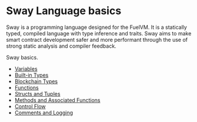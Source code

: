# Sway Language basics

Sway is a programming language designed for the FuelVM. It is a statically typed, compiled language with type inference and traits. Sway aims to make smart contract development safer and more performant through the use of strong static analysis and compiler feedback.

Sway basics.

- [Variables](./variables.md)
- [Built-in Types](./built_in_types.md)
- [Blockchain Types](./blockchain_types.md)
- [Functions](./functions.md)
- [Structs and Tuples](./structs_and_tuples.md)
- [Methods and Associated Functions](./methods_and_associated_functions.md)
- [Control Flow](./control_flow.mdz)
- [Comments and Logging](./comments_and_logging.md)
